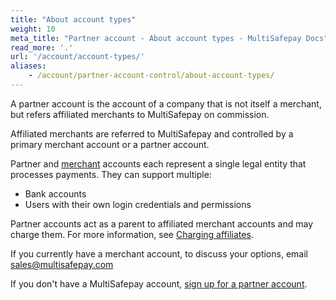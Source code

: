 ```yaml
---
title: "About account types"
weight: 10
meta_title: "Partner account - About account types - MultiSafepay Docs"
read_more: '.'
url: '/account/account-types/'
aliases: 
    - /account/partner-account-control/about-account-types/
---
```


A partner account is the account of a company that is not itself a merchant, but refers affiliated merchants to MultiSafepay on commission.

Affiliated merchants are referred to MultiSafepay and controlled by a primary merchant account or a partner account.

Partner and [merchant](/glossaries/multisafepay-glossary/#merchant) accounts each represent a single legal entity that processes payments. They can support multiple:

- Bank accounts
- Users with their own login credentials and permissions

Partner accounts act as a parent to affiliated merchant accounts and may charge them. For more information, see [Charging affiliates](/account/charging-affiliates/).

If you currently have a merchant account, to discuss your options, email <sales@multisafepay.com> 

If you don't have a MultiSafepay account, [sign up for a partner account](https://merchant.multisafepay.com/signup?partner).
